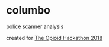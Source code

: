 # columbo
police scanner analysis

created for [The Opioid Hackathon 2018](https://www.theopioidhackathon.com/)